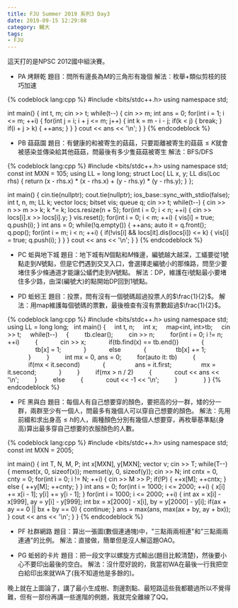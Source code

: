 ```yaml
---
title: FJU Summer 2019 系列3 Day3
date: 2019-09-15 12:29:08
category: 輔大
tags:
- FJU
---
```

這天打的是NPSC 2012國中組決賽。

* PA 烤餅乾
題目：問所有邊長為$M$的三角形有幾個
解法：枚舉+類似剪枝的技巧加速

{% codeblock lang:cpp %}
#include <bits/stdc++.h>
using namespace std;
 
int main()
{
    int t, m;
    cin >> t;
    while(t--)
    {
        cin >> m;
        int ans = 0;
        for(int i = 1; i <= m; ++i)
        {
            for(int j = i; i + j <= m; j++)
            {
                int k = m - i - j;
                if(k < j)
                {
                    break;
                }
                if(i + j > k)
                {
                    ++ans;
                }
            }
        }
        cout << ans << '\n';
    }
}
{% endcodeblock %}

* PB 菇菇園
題目：有健康的和被寄生的菇菇，只要距離被寄生的菇菇$\leq K$就會被感染並傳染給其他菇菇，問最後有多少隻菇菇被寄生
解法：BFS/DFS

{% codeblock lang:cpp %}
#include <bits/stdc++.h>
using namespace std;
const int MXN = 105;
using LL = long long;
struct Loc{
    LL x, y;
    LL dis(Loc rhs)
    {
        return (x - rhs.x) * (x - rhs.x) + (y - rhs.y) * (y - rhs.y);
    }
};
 
 
int main()
{
    cin.tie(nullptr);
    cout.tie(nullptr);
    ios_base::sync_with_stdio(false);
    int t, n, m;
    LL k;
    vector<Loc> locs;
    bitset<MXN> vis;
    queue<int> q;
    cin >> t;
    while(t--)
    {
        cin >> n >> m >> k;
        k *= k;
        locs.resize(n + 5);
        for(int i = 0; i < n; ++i)
        {
            cin >> locs[i].x >> locs[i].y;
        }
        vis.reset();
        for(int i = 0; i < m; ++i)
        {
            vis[i] = true;
            q.push(i);
        }
        int ans = 0;
        while(!q.empty())
        {
            ++ans;
            auto it = q.front(); q.pop();
            for(int i = m; i < n; ++i)
            {
                if(!vis[i] && locs[it].dis(locs[i]) <= k)
                {
                    vis[i] = true;
                    q.push(i);
                }
            }
        }
        cout << ans << '\n';
    }
}
{% endcodeblock %}

* PC 蚯與地下城
題目：地下城有$N$個點和$M$條邊，編號越大越深，工蟻要從$1$號點走到$N$號點，但是它們遇到交叉入口，會選擇走編號小的那條路，問至少要堵住多少條通道才能讓公蟻們走到$N$號點。
解法：DP，維護在i號點最小要堵住多少路，由深(編號大)的點開始DP回到1號點。

* PD 蚯蚓王
題目：投票，問有沒有一個號碼超過投票人的$\frac{1}{2}$。
解法：用map維護每個號碼的票數，最後檢查有沒有票數超過$\frac{1}{2}$。

{% codeblock lang:cpp %}
#include <bits/stdc++.h>
using namespace std;
using LL = long long;
 
int main()
{
    int t, n;
    int x;
    map<int, int>tb;
    cin >> t;
    while(t--)
    {
        tb.clear();
        cin >> n;
        for(int i = 0; i != n; ++i)
        {
            cin >> x;
            if(tb.find(x) == tb.end())
            {
                tb[x] = 1;
            }
            else
            {
                tb[x] += 1;
            }
        }
        int mx = 0, ans = 0;
        for(auto it: tb)
        {
            if(mx < it.second)
            {
                ans = it.first;
                mx = it.second;
            }
        }
        if(mx > n / 2)
        {
            cout << ans << '\n';
        }
        else
        {
            cout << -1 << '\n';
        }
         
    }
}
{% endcodeblock %}

* PE 黑與白
題目：每個人有自己想要穿的顏色，要把高的分一群，矮的分一群，兩群至少有一個人，問最多有幾個人可以穿自己想要的顏色。
解法：先用前綴和求出身高$\leq h$的人，兩種顏色分別有幾個人想要穿，再枚舉基準點(身高)算出最多穿自己想要的衣服顏色的人數。

{% codeblock lang:cpp %}
#include <bits/stdc++.h>
using namespace std;
const int MXN = 2005;
 
int main()
{
    int T, N, M, P;
    int x[MXN], y[MXN];
    vector<int> v;
    cin >> T;
    while(T--)
    {
        memset(x, 0, sizeof(x));
        memset(y, 0, sizeof(y));
        cin >> N;
        int cntx = 0, cnty = 0;
        for(int i = 0; i != N; ++i)
        {
            cin >> M >> P;
            if(!P)
            {
                ++x[M];
                ++cntx;
            }
            else
            {
                ++y[M];
                ++cnty;
            }
        }
        int ans = 0;
        for(int i = 1000; i <= 2000; ++i)
        {
            x[i] += x[i - 1];
            y[i] += y[i - 1];
        }
        for(int i = 1000; i <= 2000; ++i)
        {
            int ax = x[i] - x[999], ay = y[i] - y[999];
            int bx = x[2000] - x[i], by = y[2000] - y[i];
            if(ax + ay == 0 || bx + by == 0)
            {
                continue;
            }
            ans = max(ans, max(ax + by, ay + bx));
        }
        cout << ans << '\n';
    }
}
{% endcodeblock %}

* PF 社群網路
題目：算出一張圖(數個連通塊)中，"三點兩兩相連"和"三點兩兩連通"的比例。
解法：直接做，簡單但是沒人解這題OAO。

* PG 蚯蚓的卡片
題目：把一段文字以螺旋方式輸出(題目比較清楚)，然後要小心不要印出最後的空白。
解法：沒什麼好說的，我當初WA在最後一行我把空白給印出來就WA了(我不知道他是多餘的)。

晚上就在上圖論了，講了最小生成樹、割邊割點、最短路這些我都聽過所以不覺得難，但有一部份再講一些進階的例題，我就完全離線了QQ。